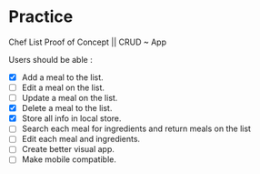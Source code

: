 # Practice
Chef List Proof of Concept || CRUD ~ App

Users should be able : 

- [x] Add a meal to the list.
- [ ] Edit a meal on the list.
- [ ] Update a meal on the list. 
- [x] Delete a meal to the list.
- [x] Store all info in local store. 
- [ ] Search each meal for ingredients and return meals on the list
- [ ] Edit each meal and ingredients.
- [ ] Create better visual app.
- [ ] Make mobile compatible.
